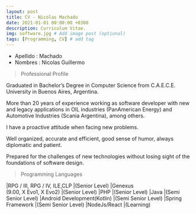 ```yaml
---
layout: post
title: CV - Nicolas Machado
date: 2021-01-01 00:00:00 +0300
description: Curriculum Vitae.
img: software.jpg # Add image post (optional)
tags: [Programming, CV] # add tag
---
```


* Apellido : Machado
* Nombres  : Nicolas Guillermo


> Professional Profile

Graduated in Bachelor’s Degree in Computer Science from C.A.E.C.E. University in Buenos Aires, Argentina. 

More than 20 years of experience working as software developer with new and legacy applications in OIL industries (PanAmerican Energy) and Automotive Industries (Scania Argentina), among others.

I have a proactive attitude when facing new problems.

Well organized, accurate and efficient, good sense of humor, always diplomatic and patient.

Prepared for the challenges of new technologies without losing sight of the foundations of software design.



> Programming Languages

|RPG / III, RPG / IV, ILE,CLP                    |(Senior Level)
|Genexus  <br>     (9.00, X Evo1, X Evo2)        |(Senior Level)
|PHP                                             |(Senior Level)
|Java                                            |(Semi Senior Level)
|Android Development(Kotlin)                     |(Semi Senior Level) 
|Spring Framework                                |(Semi Senior Level)
|NodeJs/React                                    |(Learning)

